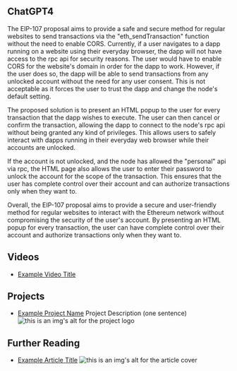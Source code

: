 ## ChatGPT4

The EIP-107 proposal aims to provide a safe and secure method for regular websites to send transactions via the "eth_sendTransaction" function without the need to enable CORS. Currently, if a user navigates to a dapp running on a website using their everyday browser, the dapp will not have access to the rpc api for security reasons. The user would have to enable CORS for the website's domain in order for the dapp to work. However, if the user does so, the dapp will be able to send transactions from any unlocked account without the need for any user consent. This is not acceptable as it forces the user to trust the dapp and change the node's default setting. 

The proposed solution is to present an HTML popup to the user for every transaction that the dapp wishes to execute. The user can then cancel or confirm the transaction, allowing the dapp to connect to the node's rpc api without being granted any kind of privileges. This allows users to safely interact with dapps running in their everyday web browser while their accounts are unlocked. 

If the account is not unlocked, and the node has allowed the "personal" api via rpc, the HTML page also allows the user to enter their password to unlock the account for the scope of the transaction. This ensures that the user has complete control over their account and can authorize transactions only when they want to. 

Overall, the EIP-107 proposal aims to provide a secure and user-friendly method for regular websites to interact with the Ethereum network without compromising the security of the user's account. By presenting an HTML popup for every transaction, the user can have complete control over their account and authorize transactions only when they want to.

## Videos

- [Example Video Title](https://www.youtube.com/watch?v=TDGq4aeevgY)

## Projects

- [Example Project Name](https://xxxx.xxx/xxxxx) Project Description (one sentence) ![this is an img's alt for the project logo](https://xxxx.xxx/project-logo.xxx)

## Further Reading

- [Example Article Title](https://xxxx.xxx/xxxxx) ![this is an img's alt for the article cover](https://xxxx.xxx/article-cover.xxx)
